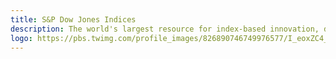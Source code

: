 ```yaml
---
title: S&P Dow Jones Indices
description: The world's largest resource for index-based innovation, data and research
logo: https://pbs.twimg.com/profile_images/826890746749976577/I_eoxZC4_400x400.jpg
---
```

